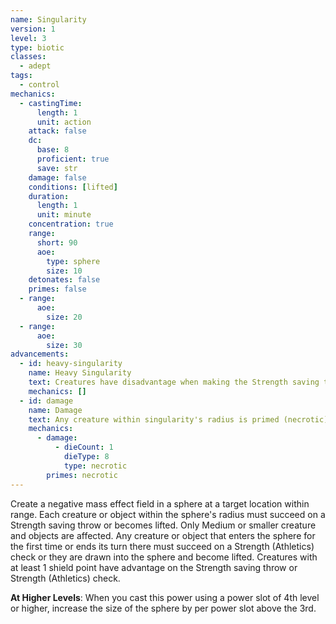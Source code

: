 ```yaml
---
name: Singularity
version: 1
level: 3
type: biotic
classes:
  - adept
tags:
  - control
mechanics:
  - castingTime:
      length: 1
      unit: action
    attack: false
    dc:
      base: 8
      proficient: true
      save: str
    damage: false
    conditions: [lifted]
    duration:
      length: 1
      unit: minute
    concentration: true
    range:
      short: 90
      aoe:
        type: sphere
        size: 10
    detonates: false
    primes: false
  - range:
      aoe:
        size: 20
  - range:
      aoe:
        size: 30
advancements:
  - id: heavy-singularity
    name: Heavy Singularity
    text: Creatures have disadvantage when making the Strength saving throw or Strength (Athletics) check.
    mechanics: []
  - id: damage
    name: Damage
    text: Any creature within singularity's radius is primed (necrotic) and takes 1d8 necrotic damage at the end of each of your turns.
    mechanics:
      - damage:
          - dieCount: 1
            dieType: 8
            type: necrotic
        primes: necrotic
---
```

Create a negative mass effect field in a <me-distance length="10" adj/> sphere at a target location within range. Each creature or object within the
sphere's radius must succeed on a Strength saving throw or becomes lifted. Only Medium or smaller creature and objects
are affected. Any creature or object that enters the sphere for the first time or ends its turn there must succeed on a
Strength (Athletics) check or they are drawn into the sphere and become lifted. Creatures with at least 1 shield point
have advantage on the Strength saving throw or Strength (Athletics) check.

__At Higher Levels__: When you cast this power using a power slot of 4th level or higher, increase the size of the sphere
by <me-distance length="10" /> per power slot above the 3rd.
